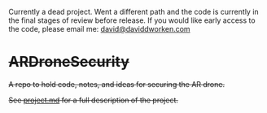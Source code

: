Currently a dead project. Went a different path and the code is currently in the final stages of review before release. If you would like early access to the code, please email me: david@daviddworken.com

# ~~ARDroneSecurity~~
~~A repo to hold code, notes, and ideas for securing the AR drone.~~

~~See [project.md](https://github.com/ddworken/ARDroneSecurity/blob/master/project.md) for a full description of the project.~~

